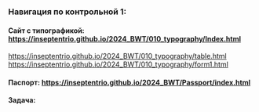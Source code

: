 ### Навигация по контрольной 1:
#### Сайт с типографикой: https://inseptentrio.github.io/2024_BWT/010_typography/Index.html
https://inseptentrio.github.io/2024_BWT/010_typography/table.html
https://inseptentrio.github.io/2024_BWT/010_typography/form1.html
#### Паспорт: https://inseptentrio.github.io/2024_BWT/Passport/index.html
#### Задача:
